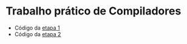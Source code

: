 # Trabalho prático de Compiladores

* Código da [etapa 1](https://github.com/iaghoCristian/TP_Compiladores/tree/etapa1)
* Código da [etapa 2](https://github.com/iaghoCristian/TP_Compiladores/tree/etapa2)
